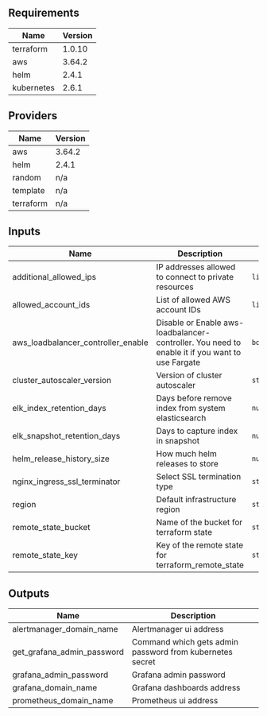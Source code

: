 ## Requirements

| Name | Version |
|------|---------|
| terraform | 1.0.10 |
| aws | 3.64.2 |
| helm | 2.4.1 |
| kubernetes | 2.6.1 |

## Providers

| Name | Version |
|------|---------|
| aws | 3.64.2 |
| helm | 2.4.1 |
| random | n/a |
| template | n/a |
| terraform | n/a |

## Inputs

| Name | Description | Type | Default | Required |
|------|-------------|------|---------|:--------:|
| additional\_allowed\_ips | IP addresses allowed to connect to private resources | `list(any)` | `[]` | no |
| allowed\_account\_ids | List of allowed AWS account IDs | `list` | `[]` | no |
| aws\_loadbalancer\_controller\_enable | Disable or Enable aws-loadbalancer-controller. You need to enable it if you want to use Fargate | `bool` | `false` | no |
| cluster\_autoscaler\_version | Version of cluster autoscaler | `string` | `"v1.21.0"` | no |
| elk\_index\_retention\_days | Days before remove index from system elasticsearch | `number` | `14` | no |
| elk\_snapshot\_retention\_days | Days to capture index in snapshot | `number` | `90` | no |
| helm\_release\_history\_size | How much helm releases to store | `number` | `5` | no |
| nginx\_ingress\_ssl\_terminator | Select SSL termination type | `string` | `"lb"` | no |
| region | Default infrastructure region | `string` | `"us-east-1"` | no |
| remote\_state\_bucket | Name of the bucket for terraform state | `string` | n/a | yes |
| remote\_state\_key | Key of the remote state for terraform\_remote\_state | `string` | `"layer1-aws"` | no |

## Outputs

| Name | Description |
|------|-------------|
| alertmanager\_domain\_name | Alertmanager ui address |
| get\_grafana\_admin\_password | Command which gets admin password from kubernetes secret |
| grafana\_admin\_password | Grafana admin password |
| grafana\_domain\_name | Grafana dashboards address |
| prometheus\_domain\_name | Prometheus ui address |

